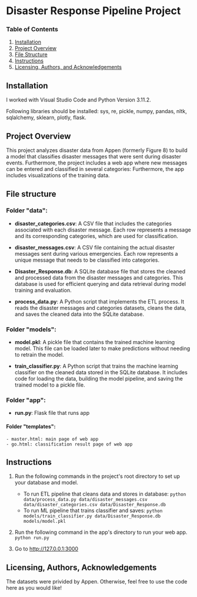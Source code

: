 # Disaster Response Pipeline Project

### Table of Contents

1. [Installation](#installation)
2. [Project Overview](#overview)
3. [File Structure](#files)
4. [Instructions](#files)
5. [Licensing, Authors, and Acknowledgements](#licensing)

## Installation <a name="installation"></a>

I worked with Visual Studio Code and Python Version 3.11.2. 

Following libraries should be installed: sys, re, pickle, numpy, pandas, nltk, sqlalchemy, sklearn, plotly, flask.


## Project Overview<a name="overview"></a>

This project analyzes disaster data from Appen (formerly Figure 8) to build a model that classifies disaster messages that were sent during disaster events. Furthermore, the project includes a web app where new messages can be entered and classified in several categories: Furthermore, the app includes visualizations of the training data.

## File structure<a name="files"></a>
### Folder "data":
- **disaster_categories.csv**: A CSV file that includes the categories associated with each disaster message. Each row represents a message and its corresponding categories, which are used for classification.
  
- **disaster_messages.csv**: A CSV file containing the actual disaster messages sent during various emergencies. Each row represents a unique message that needs to be classified into categories.

- **Disaster_Response.db**: A SQLite database file that stores the cleaned and processed data from the disaster messages and categories. This database is used for efficient querying and data retrieval during model training and evaluation.

- **process_data.py**: A Python script that implements the ETL process. It reads the disaster messages and categories datasets, cleans the data, and saves the cleaned data into the SQLite database.

### Folder "models":

- **model.pkl**: A pickle file that contains the trained machine learning model. This file can be loaded later to make predictions without needing to retrain the model.

- **train_classifier.py**: A Python script that trains the machine learning classifier on the cleaned data stored in the SQLite database. It includes code for loading the data, building the model pipeline, and saving the trained model to a pickle file.

  
### Folder "app":
- **run.py**: Flask file that runs app

#### Folder "templates":
    - master.html: main page of web app
    - go.html: classification result page of web app

## Instructions<a name="instructions"></a>
1. Run the following commands in the project's root directory to set up your database and model.

    - To run ETL pipeline that cleans data and stores in database:
        `python data/process_data.py data/disaster_messages.csv data/disaster_categories.csv data/Disaster_Response.db`
    - To run ML pipeline that trains classifier and saves:
        `python models/train_classifier.py data/Disaster_Response.db models/model.pkl`

2. Run the following command in the app's directory to run your web app.
    `python run.py`

3. Go to http://127.0.0.1:3000


## Licensing, Authors, Acknowledgements<a name="licensing"></a>

The datasets were privided by Appen. Otherwise, feel free to use the code here as you would like! 

